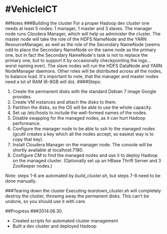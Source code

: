 #VehicleICT
==========
##Notes
###Building the cluster
For a proper Hadoop dev cluster one needs at least 5 nodes: 1 manager, 1 master and 3 slaves. The manager node runs Cloudera Manager, which will help us administer the cluster. The master node will take the role of the HDFS NameNode and the YARN ResourceManager, as well as the role of the Secondary NameNode (seems odd to place the Secondary NameNode on the same node as the primary one, but in fact the Secondary NameNode's task is not to replace the primary one, but to support it by occasionally checkpointing the logs... worst naming ever). The slave nodes will run the HDFS DataNode and YARN NodeManager daemons. Other roles will be distributed across all the nodes, to balance load. It's important to note, that the manager and master nodes need a lot of RAM (6-8GB will do).
####Steps:
1. Create the permanent disks with the standard Debian 7 image Google provides.
2. Create VM instances and attach the disks to them.
3. Partition the disks, so the OS will be able to use the whole capacity.
4. Set up /etc/hosts to include the well-formed names of the nodes.
5. Disable swapping for the managed nodes, as it can hurt Hadoop performance.
6. Configure the manager node to be able to ssh to the managed nodes (gcutil creates a key which all the nodes accept, so easiest way is to copy that key).
7. Install Cloudera Manager on the manager node. The console will be shortly available at localhost:7180.
8. Configure CM to find the managed nodes and use it to deploy Hadoop on the managed cluster. (Optionally set up an HBase Thrift Server and 3 ZooKeeper nodes.)

Note: steps 1-6 are automated by *build_cluster.sh*, but steps 7-8 need to be done manually.

###Tearing down the cluster
Executing *teardown_cluster.sh* will completely destroy the cluster, throwing away the permanent disks. This can't be undone, so you should use it with care.

##Progress
###2014.06.30.
* Created scripts for automated cluster management
* Built a dev cluster and deployed Hadoop

